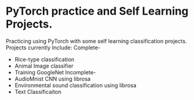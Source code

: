 # PyTorch practice and Self Learning Projects.
Practicing using PyTorch with some self learning classification projects.
Projects currently Include:
Complete-
- Rice-type classification
- Animal Image classifier
- Training GoogleNet
Incomplete-
- AudioMnist CNN using librosa 
- Environmental sound classification using librosa
- Text Classificaiton
